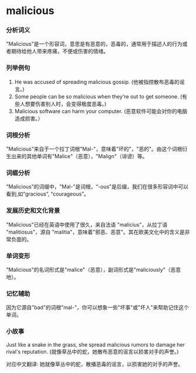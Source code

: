 # malicious

### 分析词义

  

"Malicious"是一个形容词，意思是有恶意的，恶毒的，通常用于描述人的行为或者期待给他人带来疼痛，不便或伤害的情绪。

  

### 列举例句

  

1.  He was accused of spreading malicious gossip. (他被指控散布恶毒的谣言。)
2.  Some people can be so malicious when they're out to get someone. (有些人想要伤害别人时，会变得极度恶毒。)
3.  Malicious software can harm your computer. (恶意软件可能会对你的电脑造成损害。）

  

### 词根分析

  

"Malicious"来自于一个拉丁词根"Mal-"，意味着"坏的"，"恶的"。由这个词根衍生出来的其他单词有"Malice"（恶意），"Malign"（诽谤）等。

  

### 词缀分析

  

"Malicious"的词缀中，"Mal-"是词根，“-ous"是后缀，我们在很多形容词中可以看到,如“gracious”, “courageous”。

  

### 发展历史和文化背景

  

"Malicious"已经在英语中使用了很久，来自法语 "malicius"，从拉丁语 "malitiosus"，源自 "malitia"，意味着"邪恶、恶意"。其在欧美文化中的含义是非常负面的。

  

### 单词变形

  

"Malicious"的名词形式是"malice"（恶意），副词形式是"maliciously"（恶意地）。

  

### 记忆辅助

  

因为它源自"bad"的词根"mal-"，你可以想象一些"坏事"或"坏人"来帮助记住这个单词。

  

### 小故事

  

Just like a snake in the grass, she spread malicious rumors to damage her rival's reputation. (就像草丛中的蛇，她散布恶意的谣言以损害对手的声誉。)

  

对应中文翻译: 她就像草丛中的蛇，散播恶毒的谣言，以损害她的对手的声誉。
